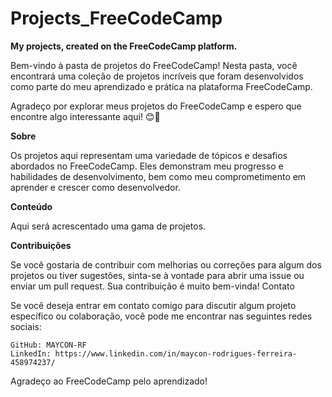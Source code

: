 # Projects_FreeCodeCamp

**My projects, created on the FreeCodeCamp platform.**

Bem-vindo à pasta de projetos do FreeCodeCamp! Nesta pasta, você encontrará uma coleção de projetos incríveis que foram desenvolvidos como parte do meu aprendizado e prática na plataforma FreeCodeCamp.

Agradeço por explorar meus projetos do FreeCodeCamp e espero que encontre algo interessante aqui! 😊🚀

**Sobre**

Os projetos aqui representam uma variedade de tópicos e desafios abordados no FreeCodeCamp. Eles demonstram meu progresso e habilidades de desenvolvimento, bem como meu comprometimento em aprender e crescer como desenvolvedor.

**Conteúdo**

Aqui será acrescentado uma gama de projetos.

**Contribuições**

Se você gostaria de contribuir com melhorias ou correções para algum dos projetos ou tiver sugestões, sinta-se à vontade para abrir uma issue ou enviar um pull request. Sua contribuição é muito bem-vinda!
Contato

Se você deseja entrar em contato comigo para discutir algum projeto específico ou colaboração, você pode me encontrar nas seguintes redes sociais:

    GitHub: MAYCON-RF
    LinkedIn: https://www.linkedin.com/in/maycon-rodrigues-ferreira-458974237/


Agradeço ao FreeCodeCamp pelo aprendizado! 

